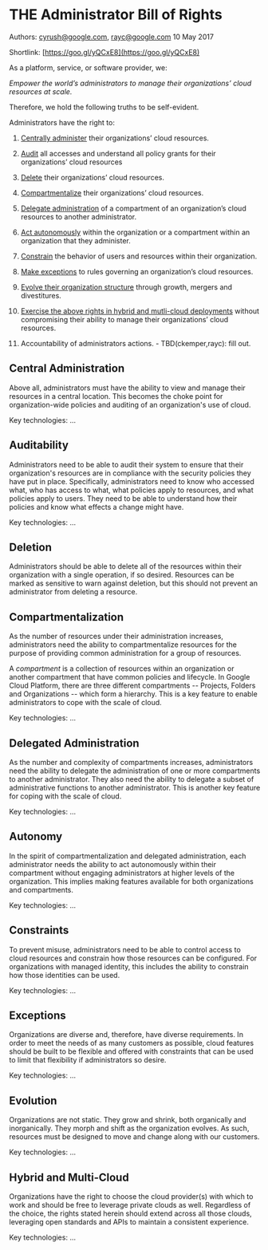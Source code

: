 # THE Administrator Bill of Rights

Authors: cyrush@google.com, rayc@google.com	10 May 2017

Shortlink: [https://goo.gl/yQCxE8](https://goo.gl/yQCxE8)

As a platform, service, or software provider, we:

*Empower the world’s administrators to manage their organizations’ cloud resources at scale.*

Therefore, we hold the following truths to be self-evident.

Administrators have the right to:

1. [Centrally administer](#centrally_admin) their organizations’ cloud resources.

2. [Audit](#audit) all accesses and understand all policy grants for their organizations’ cloud resources

3. [Delete](#heading=delete) their organizations’ cloud resources.

4. [Compartmentalize](#compartmentalize) their organizations’ cloud resources.

5. [Delegate administration](#delegate_admin) of a compartment of an organization’s cloud resources to another administrator.

6. [Act autonomously](#act_auto) within the organization or a compartment within an organization that they administer.

7. [Constrain](#constrain) the behavior of users and resources within their organization.

8. [Make exceptions](#make_exceptions) to rules governing an organization’s cloud resources.

9. [Evolve their organization structure](#evolve_org_struct) through growth, mergers and divestitures.

10. [Exercise the above rights in hybrid and mutli-cloud deployments](#hybrid_multi) without compromising their ability to manage their organizations’ cloud resources.

11. Accountability of administrators actions. - TBD(ckemper,rayc): fill out.

## Central Administration <a id="centrally_admin"></a>

Above all, administrators must have the ability to view and manage their resources in a central location. This becomes the choke point for organization-wide policies and auditing of an organization's use of cloud.

Key technologies: ...

## Auditability <a id="audit"></a>

Administrators need to be able to audit their system to ensure that their organization's resources are in compliance with the security policies they have put in place.   Specifically, administrators need to know who accessed what, who has access to what, what policies apply to resources, and what policies apply to users.  They need to be able to understand how their policies and know what effects a change might have.

Key technologies: …

## Deletion <a id="delete"></a>

Administrators should be able to delete all of the resources within their organization with a single operation, if so desired. Resources can be marked as sensitive to warn against deletion, but this should not prevent an administrator from deleting a resource.

## Compartmentalization <a id="compartmentalize"></a>

As the number of resources under their administration increases, administrators need the ability to compartmentalize resources for the purpose of providing common administration for a group of resources.

A *compartment* is a collection of resources within an organization or another compartment that have common policies and lifecycle. In Google Cloud Platform, there are three different compartments -- Projects, Folders and Organizations -- which form a hierarchy. This is a key feature to enable administrators to cope with the scale of cloud.

Key technologies: ...

## Delegated Administration <a id="delegate_admin"></a>

As the number and complexity of compartments increases, administrators need the ability to delegate the administration of one or more compartments to another administrator.  They also need the ability to delegate a subset of administrative functions to another administrator. This is another key feature for coping with the scale of cloud.

Key technologies: …

## Autonomy <a id="act_auto"></a>

In the spirit of compartmentalization and delegated administration, each administrator needs the ability to act autonomously within their compartment without engaging administrators at higher levels of the organization. This implies making features available for both organizations and compartments.

Key technologies: ...

## Constraints <a id="constrain"></a>

To prevent misuse, administrators need to be able to control access to cloud resources and constrain how those resources can be configured. For organizations with managed identity, this includes the ability to constrain how those identities can be used.

Key technologies: …

## Exceptions <a id="make_exceptions"></a>

Organizations are diverse and, therefore, have diverse requirements. In order to meet the needs of as many customers as possible, cloud features should be built to be flexible and offered with constraints that can be used to limit that flexibility if administrators so desire.

Key technologies: ...

## Evolution <a id="evolve_org_struct"></a>

Organizations are not static. They grow and shrink, both organically and inorganically. They morph and shift as the organization evolves. As such, resources must be designed to move and change along with our customers.

Key technologies: ...

## Hybrid and Multi-Cloud <a id="hybrid_multi"></a>

Organizations have the right to choose the cloud provider(s) with which to work and should be free to leverage private clouds as well. Regardless of the choice, the rights stated herein should extend across all those clouds, leveraging open standards and APIs to maintain a consistent experience.

Key technologies: ...

